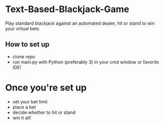 # Text-Based-Blackjack-Game
Play standard blackjack against an automated dealer, hit or stand to win your virtual bets

## How to set up

* clone repo
* run main.py with Python (preferably 3) in your cmd window or favorite IDE!

# Once you're set up
* set your bet limit
* place a bet
* decide whether to hit or stand
* win it all!
